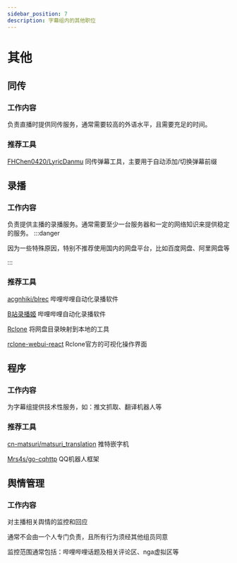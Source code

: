 ```yaml
---
sidebar_position: 7
description: 字幕组内的其他职位
---
```


# 其他

## 同传
### 工作内容
负责直播时提供同传服务，通常需要较高的外语水平，且需要充足的时间。

### 推荐工具
[FHChen0420/LyricDanmu](https://github.com/FHChen0420/LyricDanmu) 同传弹幕工具，主要用于自动添加/切换弹幕前缀

## 录播

### 工作内容
负责提供主播的录播服务。通常需要至少一台服务器和一定的网络知识来提供稳定的服务。
:::danger

因为一些特殊原因，特别不推荐使用国内的网盘平台，比如百度网盘、阿里网盘等

:::
### 推荐工具
[acgnhiki/blrec](https://github.com/acgnhiki/blrec) 哔哩哔哩自动化录播软件

[B站录播姬](https://github.com/BililiveRecorder/BililiveRecorder) 哔哩哔哩自动化录播软件

[Rclone](https://github.com/rclone/rclone) 将网盘目录映射到本地的工具

[rclone-webui-react](https://github.com/rclone/rclone-webui-react) Rclone官方的可视化操作界面

## 程序
### 工作内容
为字幕组提供技术性服务，如：推文抓取、翻译机器人等
### 推荐工具
[cn-matsuri/matsuri_translation](https://github.com/cn-matsuri/matsuri_translation) 推特嵌字机

[Mrs4s/go-cqhttp](https://github.com/Mrs4s/go-cqhttp) QQ机器人框架

## 舆情管理
### 工作内容
对主播相关舆情的监控和回应

通常不会由一个人专门负责，且所有行为须经其他组员同意

监控范围通常包括：哔哩哔哩话题及相关评论区、nga虚拟区等